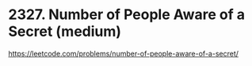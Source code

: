 # 2327. Number of People Aware of a Secret (medium)

https://leetcode.com/problems/number-of-people-aware-of-a-secret/
